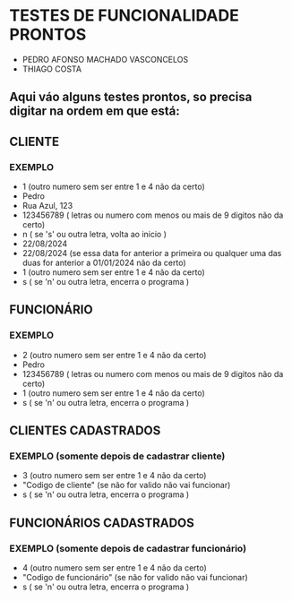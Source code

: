 # TESTES DE FUNCIONALIDADE PRONTOS
- PEDRO AFONSO MACHADO VASCONCELOS
- THIAGO COSTA
## Aqui váo alguns testes prontos, so precisa digitar na ordem em que está:

## CLIENTE
### EXEMPLO
- 1 (outro numero sem ser entre 1 e 4 não da certo)
- Pedro
- Rua Azul, 123
- 123456789 ( letras ou numero com menos ou mais de 9 digitos não da certo)
- n ( se 's' ou outra letra, volta ao inicio )
- 22/08/2024
- 22/08/2024 (se essa data for anterior a primeira ou qualquer uma das duas for anterior a 01/01/2024 não da certo)
- 1 (outro numero sem ser entre 1 e 4 não da certo)
- s ( se 'n' ou outra letra, encerra o programa )

## FUNCIONÁRIO
### EXEMPLO
- 2 (outro numero sem ser entre 1 e 4 não da certo)
- Pedro
- 123456789 ( letras ou numero com menos ou mais de 9 digitos não da certo)
- 1 (outro numero sem ser entre 1 e 4 não da certo)
- s ( se 'n' ou outra letra, encerra o programa )

## CLIENTES CADASTRADOS
### EXEMPLO (somente depois de cadastrar cliente)
- 3 (outro numero sem ser entre 1 e 4 não da certo)
- "Codigo de cliente" (se não for valido não vai funcionar)
- s ( se 'n' ou outra letra, encerra o programa )

## FUNCIONÁRIOS CADASTRADOS
### EXEMPLO (somente depois de cadastrar funcionário)
- 4 (outro numero sem ser entre 1 e 4 não da certo)
- "Codigo de funcionário" (se não for valido não vai funcionar)
- s ( se 'n' ou outra letra, encerra o programa )

